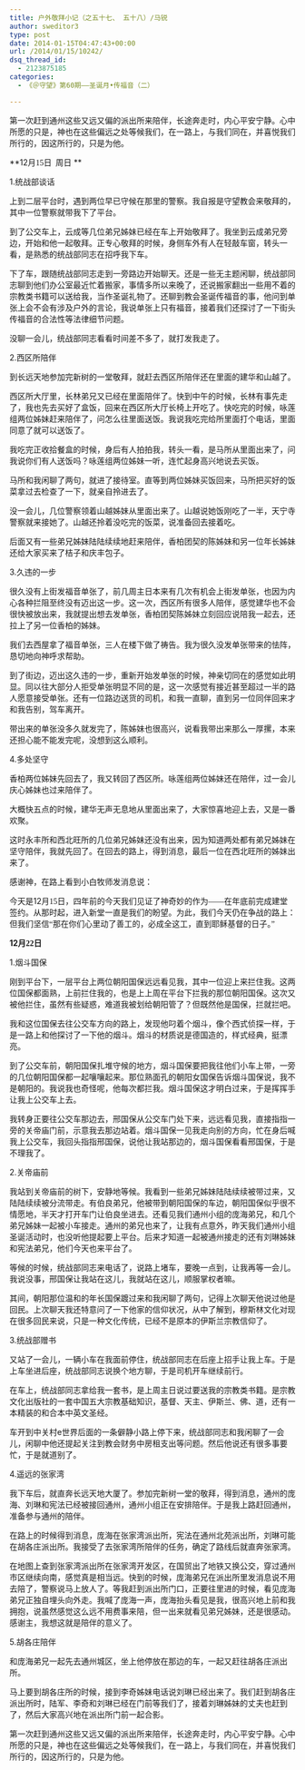 ```yaml
---
title: 户外敬拜小记（之五十七、 五十八）/马锐
author: sweditor3
type: post
date: 2014-01-15T04:47:43+00:00
url: /2014/01/15/10242/
dsq_thread_id:
  - 2123875185
categories:
  - 《＠守望》第60期——圣诞月•传福音（二）

---
```

第一次赶到通州这些又远又偏的派出所来陪伴，长途奔走时，内心平安宁静。心中所愿的只是，神也在这些偏远之处等候我们，在一路上，与我们同在，并喜悦我们所行的，因这所行的，只是为他。

<!--more-->

**12<span style="font-family: 宋体;">月15</span><span style="font-family: 宋体;">日  周日</span> **

1.<span style="font-family: 宋体;">统战部谈话</span>

上到二层平台时，遇到两位早已守候在那里的警察。我自报是守望教会来敬拜的，其中一位警察就带我下了平台。

到了公交车上，云成等几位弟兄姊妹已经在车上开始敬拜了。我坐到云成弟兄旁边，开始和他一起敬拜。正专心敬拜的时候，身侧车外有人在轻敲车窗，转头一看，是熟悉的统战部同志在招呼我下车。

下了车，跟随统战部同志走到一旁路边开始聊天。还是一些无主题闲聊，统战部同志聊到他们办公室最近忙着搬家，事情多所以来晚了，还说搬家翻出一些用不着的宗教类书籍可以送给我，当作圣诞礼物了。还聊到教会圣诞传福音的事，他问到单张上会不会有涉及户外的言论，我说单张上只有福音，接着我们还探讨了一下街头传福音的合法性等法律细节问题。

没聊一会儿，统战部同志看看时间差不多了，就打发我走了。

2.<span style="font-family: 宋体;">西区所陪伴</span>

到长远天地参加完新树的一堂敬拜，就赶去西区所陪伴还在里面的建华和山越了。

西区所大厅里，长林弟兄又已经在里面陪伴了。快到中午的时候，长林有事先走了，我也先去买好了盒饭，回来在西区所大厅长椅上开吃了。快吃完的时候，咏莲组两位姊妹赶来陪伴了，问怎么往里面送饭。我说我吃完给所里面打个电话，里面同意了就可以送饭了。

我吃完正收拾餐盒的时候，身后有人拍拍我，转头一看，是马所从里面出来了，问我说你们有人送饭吗？咏莲组两位姊妹一听，连忙起身高兴地说去买饭。

马所和我闲聊了两句，就进了接待室。直等到两位姊妹买饭回来，马所把买好的饭菜拿过去检查了一下，就亲自拎进去了。

没一会儿，几位警察领着山越姊妹从里面出来了。山越说她饭刚吃了一半，天宁寺警察就来接她了。山越还拎着没吃完的饭菜，说准备回去接着吃。

后面又有一些弟兄姊妹陆陆续续地赶来陪伴，香柏团契的陈姊妹和另一位年长姊妹还给大家买来了桔子和庆丰包子。

3.<span style="font-family: 宋体;">久违的一步</span>

很久没有上街发福音单张了，前几周主日本来有几次有机会上街发单张，也因为内心各种拦阻至终没有迈出这一步。这一次，西区所有很多人陪伴，感觉建华也不会很快被放出来，我就提出想去发单张，香柏团契陈姊妹立刻回应说陪我一起去，还拉上了另一位香柏的姊妹。

我们去西屋拿了福音单张，三人在楼下做了祷告。我为很久没发单张带来的怯阵，恳切地向神呼求帮助。

到了街边，迈出这久违的一步，重新开始发单张的时候，神亲切同在的感觉如此明显。同以往大部分人拒受单张明显不同的是，这一次感觉有接近甚至超过一半的路人愿意接受单张。还有一位路边送货的司机，和我一直聊，直到另一位同伴回来才和我告别，驾车离开。

带出来的单张没多久就发完了，陈姊妹也很高兴，说看我带出来那么一厚摞，本来还担心能不能发完呢，没想到这么顺利。

4.<span style="font-family: 宋体;">多处坚守</span>

香柏两位姊妹先回去了，我又转回了西区所。咏莲组两位姊妹还在陪伴，过一会儿庆心姊妹也过来陪伴了。

大概快五点的时候，建华无声无息地从里面出来了，大家惊喜地迎上去，又是一番欢聚。

这时永丰所和西北旺所的几位弟兄姊妹还没有出来，因为知道两处都有弟兄姊妹在坚守陪伴，我就先回了。在回去的路上，得到消息，最后一位在西北旺所的姊妹出来了。

感谢神，在路上看到小白牧师发消息说：

今天是12<span style="font-family: 宋体;">月15</span><span style="font-family: 宋体;">日，四年前的今天我们见证了神奇妙的作为——在年底前完成建堂签约。从那时起，进入新堂一直是我们的盼望。为此，我们今天仍在争战的路上：但我们坚信“那在你们心里动了善工的，必成全这工，直到耶稣基督的日子。”</span>

**12<span style="font-family: 宋体;">月22</span><span style="font-family: 宋体;">日</span>**

1.<span style="font-family: 宋体;">烟斗国保</span>

刚到平台下，一层平台上两位朝阳国保远远看见我，其中一位迎上来拦住我。这两位国保都面熟，上前拦住我的，也是上上周在平台下拦我的那位朝阳国保。这次又被他拦住，虽然有些疑惑，难道我被划给朝阳管了？但既然他是国保，拦就拦吧。

我和这位国保去往公交车方向的路上，发现他叼着个烟斗，像个西式侦探一样，于是一路上和他探讨了一下他的烟斗。烟斗的材质说是德国造的，样式经典，挺漂亮。

到了公交车前，朝阳国保扎堆守候的地方，烟斗国保要把我往他们小车上带，一旁的几位朝阳国保都一起嚷嚷起来。那位熟面孔的朝阳女国保告诉烟斗国保说，我不是朝阳的。我说我也奇怪呢，他每次都拦我。烟斗国保这才明白过来，于是挥挥手让我上公交车上去。

我转身正要往公交车那边去，邢国保从公交车门处下来，远远看见我，直接指指一旁的关帝庙门前，示意我去那边站着。烟斗国保一见我走向别的方向，忙在身后喊我上公交车，我回头指指邢国保，说他让我站那边的，烟斗国保看看邢国保，于是不理我了。

2.<span style="font-family: 宋体;">关帝庙前</span>

我站到关帝庙前的树下，安静地等候。我看到一些弟兄姊妹陆陆续续被带过来，又陆陆续续被分流带走。有伯良弟兄，他被带到朝阳国保的车边，朝阳国保似乎很不情愿地，半天才打开车门让伯良坐进去。还看见我们通州小组的庞海弟兄，和几个弟兄姊妹一起被小车接走。通州的弟兄也来了，让我有点意外，昨天我们通州小组圣诞活动时，也没听他提起要上平台。后来才知道一起被通州接走的还有刘琳姊妹和宪法弟兄，他们今天也来平台了。

等候的时候，统战部同志来电话了，说路上堵车，要晚一点到，让我再等一会儿。我说没事，邢国保让我站在这儿，我就站在这儿，顺服掌权者嘛。

其间，朝阳那位温和的年长国保踱过来和我闲聊了两句，记得上次聊天他说过他是回民。上次聊天我还特意问了一下他家的信仰状况，从中了解到，穆斯林文化对现在很多回民来说，只是一种文化传统，已经不是原本的伊斯兰宗教信仰了。

3.<span style="font-family: 宋体;">统战部赠书</span>

又站了一会儿，一辆小车在我面前停住，统战部同志在后座上招手让我上车。于是上车坐进后座，统战部同志说换个地方聊，于是司机开车继续前行。

在车上，统战部同志拿给我一套书，是上周主日说过要送我的宗教类书籍。是宗教文化出版社的一套中国五大宗教基础知识，基督、天主、伊斯兰、佛、道，还有一本精装的和合本中英文圣经。

车开到中关村e<span style="font-family: 宋体;">世界后面的一条僻静小路上停下来，统战部同志和我闲聊了一会儿，闲聊中他还提起关注到教会财务中房租支出等问题。然后他说还有很多事要忙，于是就道别了。</span>

4.<span style="font-family: 宋体;">遥远的张家湾</span>

我下车后，就直奔长远天地大厦了。参加完新树一堂的敬拜，得到消息，通州的庞海、刘琳和宪法已经被接回通州，通州小组正在安排陪伴。于是我上路赶回通州，准备参与通州的陪伴。

在路上的时候得到消息，庞海在张家湾派出所，宪法在通州北苑派出所，刘琳可能在胡各庄派出所。我接受了去张家湾所陪伴的任务，确定了路线后就直奔张家湾。

在地图上查到张家湾派出所在张家湾开发区，在国贸出了地铁又换公交，穿过通州市区继续向南，感觉真是相当远。快到的时候，庞海弟兄在派出所里发消息说不用去陪了，警察说马上放人了。等我赶到派出所门口，正要往里进的时候，看见庞海弟兄正独自埋头向外走。我喊了庞海一声，庞海抬头看见是我，很高兴地上前和我拥抱，说虽然感觉这么远不用费事来陪，但一出来就看见弟兄姊妹，还是很感动。感谢主，我想这就是陪伴的意义了。

5.胡各庄陪伴

和庞海弟兄一起先去通州城区，坐上他停放在那边的车，一起又赶往胡各庄派出所。

马上要到胡各庄所的时候，接到李奇姊妹电话说刘琳已经出来了。我们赶到胡各庄派出所时，陆军、李奇和刘琳已经在门前等我们了，接着刘琳姊妹的丈夫也赶到了，然后大家高兴地在派出所门前一起合影。

第一次赶到通州这些又远又偏的派出所来陪伴，长途奔走时，内心平安宁静。心中所愿的只是，神也在这些偏远之处等候我们，在一路上，与我们同在，并喜悦我们所行的，因这所行的，只是为他。